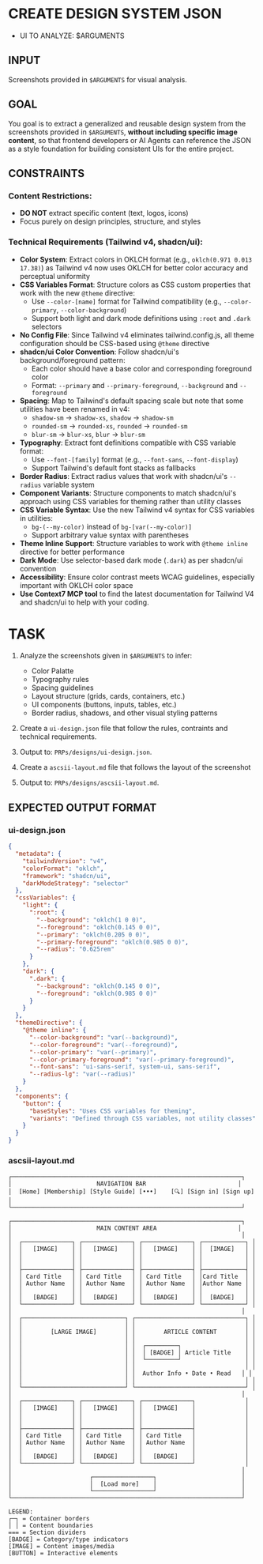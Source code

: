 # CREATE DESIGN SYSTEM JSON

- UI TO ANALYZE: $ARGUMENTS

## INPUT

Screenshots provided in `$ARGUMENTS` for visual analysis.

## GOAL

You goal is to extract a generalized and reusable design system from the screenshots provided in `$ARGUMENTS`, **without including specific image content**, so that frontend developers or AI Agents can reference the JSON as a style foundation for building consistent UIs for the entire project.

## CONSTRAINTS

### Content Restrictions:

- **DO NOT** extract specific content (text, logos, icons)
- Focus purely on design principles, structure, and styles

### Technical Requirements (Tailwind v4, shadcn/ui):

- **Color System**: Extract colors in OKLCH format (e.g., `oklch(0.971 0.013 17.38)`) as Tailwind v4 now uses OKLCH for better color accuracy and perceptual uniformity
- **CSS Variables Format**: Structure colors as CSS custom properties that work with the new `@theme` directive:
  - Use `--color-[name]` format for Tailwind compatibility (e.g., `--color-primary`, `--color-background`)
  - Support both light and dark mode definitions using `:root` and `.dark` selectors
- **No Config File**: Since Tailwind v4 eliminates tailwind.config.js, all theme configuration should be CSS-based using `@theme` directive
- **shadcn/ui Color Convention**: Follow shadcn/ui's background/foreground pattern:
  - Each color should have a base color and corresponding foreground color
  - Format: `--primary` and `--primary-foreground`, `--background` and `--foreground`
- **Spacing**: Map to Tailwind's default spacing scale but note that some utilities have been renamed in v4:
  - `shadow-sm` → `shadow-xs`, `shadow` → `shadow-sm`
  - `rounded-sm` → `rounded-xs`, `rounded` → `rounded-sm`
  - `blur-sm` → `blur-xs`, `blur` → `blur-sm`
- **Typography**: Extract font definitions compatible with CSS variable format:
  - Use `--font-[family]` format (e.g., `--font-sans`, `--font-display`)
  - Support Tailwind's default font stacks as fallbacks
- **Border Radius**: Extract radius values that work with shadcn/ui's `--radius` variable system
- **Component Variants**: Structure components to match shadcn/ui's approach using CSS variables for theming rather than utility classes
- **CSS Variable Syntax**: Use the new Tailwind v4 syntax for CSS variables in utilities:
  - `bg-(--my-color)` instead of `bg-[var(--my-color)]`
  - Support arbitrary value syntax with parentheses
- **Theme Inline Support**: Structure variables to work with `@theme inline` directive for better performance
- **Dark Mode**: Use selector-based dark mode (`.dark`) as per shadcn/ui convention
- **Accessibility**: Ensure color contrast meets WCAG guidelines, especially important with OKLCH color space
- **Use Context7 MCP tool** to find the latest documentation for Tailwind V4 and shadcn/ui to help with your coding.

# TASK

1. Analyze the screenshots given in `$ARGUMENTS` to infer:

   - Color Palatte
   - Typography rules
   - Spacing guidelines
   - Layout structure (grids, cards, containers, etc.)
   - UI components (buttons, inputs, tables, etc.)
   - Border radius, shadows, and other visual styling patterns

2. Create a `ui-design.json` file that follow the rules, contraints and technical requirements.

3. Output to: `PRPs/designs/ui-design.json`.

4. Create a `ascsii-layout.md` file that follows the layout of the screenshot

5. Output to: `PRPs/designs/ascsii-layout.md`.

## EXPECTED OUTPUT FORMAT

### ui-design.json

```JSON
{
  "metadata": {
    "tailwindVersion": "v4",
    "colorFormat": "oklch",
    "framework": "shadcn/ui",
    "darkModeStrategy": "selector"
  },
  "cssVariables": {
    "light": {
      ":root": {
        "--background": "oklch(1 0 0)",
        "--foreground": "oklch(0.145 0 0)",
        "--primary": "oklch(0.205 0 0)",
        "--primary-foreground": "oklch(0.985 0 0)",
        "--radius": "0.625rem"
      }
    },
    "dark": {
      ".dark": {
        "--background": "oklch(0.145 0 0)",
        "--foreground": "oklch(0.985 0 0)"
      }
    }
  },
  "themeDirective": {
    "@theme inline": {
      "--color-background": "var(--background)",
      "--color-foreground": "var(--foreground)",
      "--color-primary": "var(--primary)",
      "--color-primary-foreground": "var(--primary-foreground)",
      "--font-sans": "ui-sans-serif, system-ui, sans-serif",
      "--radius-lg": "var(--radius)"
    }
  },
  "components": {
    "button": {
      "baseStyles": "Uses CSS variables for theming",
      "variants": "Defined through CSS variables, not utility classes"
    }
  }
}
```

### ascsii-layout.md

```ascii
┌─────────────────────────────────────────────────────────────────┐
│                        NAVIGATION BAR                          │
│  [Home] [Membership] [Style Guide] [•••]    [🔍] [Sign in] [Sign up] │
└─────────────────────────────────────────────────────────────────┘

┌─────────────────────────────────────────────────────────────────┐
│                        MAIN CONTENT AREA                       │
│                                                                 │
│  ┌──────────────┐ ┌──────────────┐ ┌──────────────┐ ┌────────────┐ │
│  │   [IMAGE]    │ │   [IMAGE]    │ │   [IMAGE]    │ │  [IMAGE]   │ │
│  │              │ │              │ │              │ │            │ │
│  │              │ │              │ │              │ │            │ │
│  ├──────────────┤ ├──────────────┤ ├──────────────┤ ├────────────┤ │
│  │ Card Title   │ │ Card Title   │ │ Card Title   │ │Card Title  │ │
│  │ Author Name  │ │ Author Name  │ │ Author Name  │ │Author Name │ │
│  │              │ │              │ │              │ │            │ │
│  │   [BADGE]    │ │   [BADGE]    │ │   [BADGE]    │ │  [BADGE]   │ │
│  └──────────────┘ └──────────────┘ └──────────────┘ └────────────┘ │
│                                                                 │
│  ┌─────────────────────────────┐ ┌───────────────────────────────┐ │
│  │                             │ │                               │ │
│  │        [LARGE IMAGE]        │ │        ARTICLE CONTENT        │ │
│  │                             │ │                               │ │
│  │                             │ │  ┌─────────┐                  │ │
│  │                             │ │  │ [BADGE] │ Article Title    │ │
│  │                             │ │  └─────────┘                  │ │
│  │                             │ │                               │ │
│  │                             │ │  Author Info • Date • Read   │ │
│  │                             │ │                               │ │
│  └─────────────────────────────┘ └───────────────────────────────┘ │
│                                                                 │
│  ┌──────────────┐ ┌──────────────┐ ┌──────────────┐              │
│  │   [IMAGE]    │ │   [IMAGE]    │ │   [IMAGE]    │              │
│  │              │ │              │ │              │              │
│  │              │ │              │ │              │              │
│  ├──────────────┤ ├──────────────┤ ├──────────────┤              │
│  │ Card Title   │ │ Card Title   │ │ Card Title   │              │
│  │ Author Name  │ │ Author Name  │ │ Author Name  │              │
│  │              │ │              │ │              │              │
│  │   [BADGE]    │ │   [BADGE]    │ │   [BADGE]    │              │
│  └──────────────┘ └──────────────┘ └──────────────┘              │
│                                                                 │
│                      ┌─────────────────┐                        │
│                      │  [Load more]    │                        │
│                      └─────────────────┘                        │
└─────────────────────────────────────────────────────────────────┘

LEGEND:
┌─┐ = Container borders
│ │ = Content boundaries
=== = Section dividers
[BADGE] = Category/type indicators
[IMAGE] = Content images/media
[BUTTON] = Interactive elements
```
